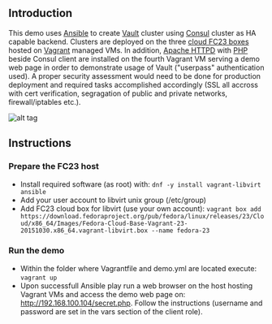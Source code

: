 ## Introduction

This demo uses [Ansible](https://www.ansible.com) to create [Vault](https://www.vaultproject.io) cluster using [Consul](https://www.consul.io) cluster as HA capable backend. Clusters are deployed on the three [cloud FC23 boxes](https://getfedora.org/en/cloud/download) hosted on [Vagrant](https://www.vagrantup.com) managed VMs. In addition, [Apache HTTPD](https://httpd.apache.org) with [PHP](https://secure.php.net) beside Consul client are installed on the fourth Vagrant VM serving a demo web page in order to demonstrate usage of Vault ("userpass" authentication used). A proper security assessment would need to be done for production deployment and required tasks accomplished accordingly (SSL all accross with cert verification, segragation of public and private networks, firewall/iptables etc.).

![alt tag](vault-HA-fedora.png) 

## Instructions

### Prepare the FC23 host

- Install required software (as root) with: `dnf -y install vagrant-libvirt ansible`
- Add your user account to libvirt unix group (/etc/group)
- Add FC23 cloud box for libvirt (use your own account): `vagrant box add https://download.fedoraproject.org/pub/fedora/linux/releases/23/Cloud/x86_64/Images/Fedora-Cloud-Base-Vagrant-23-20151030.x86_64.vagrant-libvirt.box --name fedora-23`

### Run the demo

- Within the folder where Vagrantfile and demo.yml are located execute: `vagrant up`
- Upon successfull Ansible play run a web browser on the host hosting Vagrant VMs and access the demo web page on: http://192.168.100.104/secret.php. Follow the instructions (username and password are set in the vars section of the client role).
